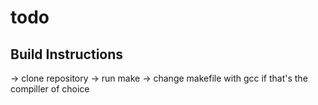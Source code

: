 # todo


## Build Instructions
-> clone repository
-> run make
-> change makefile with gcc if that's the compiller of choice

